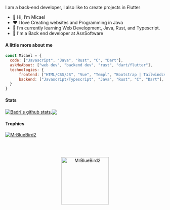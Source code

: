 <p>I am a back-end developer, I also like to create projects in Flutter</p>
<ul>
  <li>👋 Hi, I’m Micael</li>
  <li>❤️ I love Creating websites and Programming in Java</li>
  <li>🌱 I’m currently learning Web Development, Java, Rust, and Typescript.</li>
  <li>💼 I'm a Back end developer at AsnSoftware</li>
</ul>

#### A little more about me
```javascript
const Micael = {
  code: ["Javascript", "Java", "Rust", "C", "Dart"],
  askMeAbout: ["web dev", "backend dev", "rust", "dart/flutter"],
  technologies: {
      frontend: ["HTML/CSS/JS", "Vue", "Templ", "Bootstrap | Tailwindcss"],
      backend: ["Javascript/Typescript", "Java", "Rust", "C", "Dart"],
  }
}
```
#### Stats
<a href="https://github.com/devcael/github-readme-stats">
  <img align="center" src="https://github-readme-stats.anuraghazra1.vercel.app/api?username=devcael&show_icons=true&include_all_commits=true&theme=onedark" alt="Badri's github stats" />
</a>
<a href="https://github.com/devcael/github-readme-stats">
  <!-- Change the `github-readme-stats.anuraghazra1.vercel.app` to `github-readme-stats.vercel.app`  -->
  <img align="center" src="https://github-readme-stats.anuraghazra1.vercel.app/api/top-langs/?username=MrBlueBird2&layout=compact&theme=onedark" />
</a>

#### Trophies

<p align="left"> <a href="https://github.com/devcael/github-profile-trophy"><img src="https://github-profile-trophy.vercel.app/?username=devcael&row=2&column=6&theme=onedark&column=8&no-frame=false&no-bg=false" alt="MrBlueBird2"></a></p>
<br />
<br />
<p align="center">
  <img align="center" height="150em" src="https://github-readme-streak-stats.herokuapp.com/?user=devcael&theme=onedark" alt="MrBlueBird2" />
</p>
